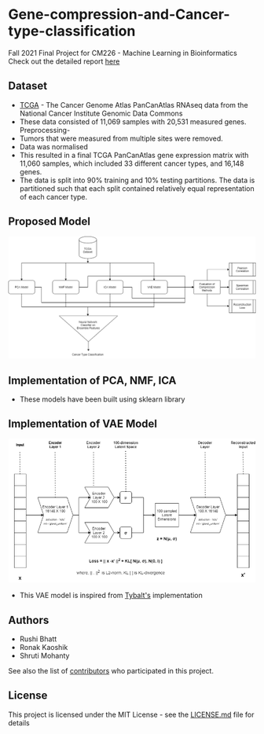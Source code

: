 # Gene-compression-and-Cancer-type-classification
Fall 2021 Final Project for CM226 - Machine Learning in Bioinformatics
Check out the detailed report [here](Group16_ProjectReport.pdf)
## Dataset
* [TCGA](https://portal.gdc.cancer.gov/) -  The Cancer Genome Atlas PanCanAtlas RNAseq data from the National Cancer Institute Genomic Data Commons
* These data consisted of 11,069 samples with 20,531 measured genes.
Preprocessing- 
* Tumors that were measured from multiple sites were removed.
* Data was normalised
* This resulted in a final TCGA PanCanAtlas gene expression matrix with 11,060 samples, which included 33 different cancer types, and 16,148 genes.
* The data is split into 90% training and 10% testing partitions. The data is partitioned such that each split contained relatively equal representation of each cancer type.


## Proposed Model
![alt text](https://github.com/RushiBhatt007/Gene-compression-and-Cancer-type-classification/blob/main/proposed_model.png?raw=true)

## Implementation of PCA, NMF, ICA
* These models have been built using sklearn library

## Implementation of VAE Model
![alt text](https://github.com/RushiBhatt007/Gene-compression-and-Cancer-type-classification/blob/main/vae_model.png?raw=true)

* This VAE model is inspired from [Tybalt's](https://github.com/greenelab/tybalt) implementation

 ## Authors
 * Rushi Bhatt
 * Ronak Kaoshik
 * Shruti Mohanty
 
See also the list of [contributors](https://github.com/RushiBhatt007/Gene-compression-and-Cancer-type-classification/graphs/contributors) who participated in this project.

## License

This project is licensed under the MIT License - see the [LICENSE.md](LICENSE) file for details
